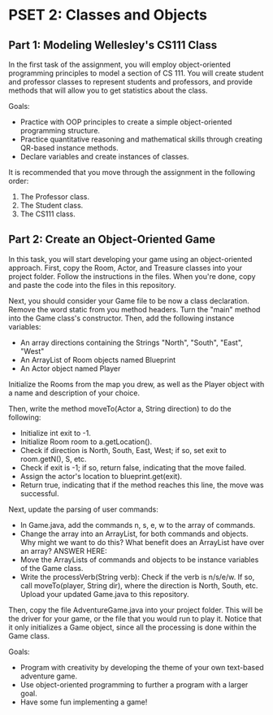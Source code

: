 # PSET 2: Classes and Objects
## Part 1: Modeling Wellesley's CS111 Class
In the first task of the assignment, you will employ object-oriented 
programming principles to model a section of CS 111. You will create student 
and professor classes to represent students and professors, and provide 
methods that will allow you to get statistics about the class.

Goals:
* Practice with OOP principles to create a simple object-oriented programming 
 structure.
* Practice quantitative reasoning and mathematical skills through creating 
 QR-based instance methods.
* Declare variables and create instances of classes.

It is recommended that you move through the assignment in the following order:
1. The Professor class.
2. The Student class.
3. The CS111 class.

## Part 2: Create an Object-Oriented Game
In this task, you will start developing your game using an object-oriented 
approach. First, copy the Room, Actor, and Treasure classes into your project 
folder. Follow the instructions in the files. When you're done, copy and 
paste the code into the files in this repository.

Next, you should consider your Game file to be now a class declaration. Remove 
the word static from you method headers. Turn the "main" method into the Game 
class's constructor. Then, add the following instance variables:
 * An array directions containing the Strings "North", "South", "East", 
   "West"
 * An ArrayList of Room objects named Blueprint
 * An Actor object named Player

Initialize the Rooms from the map you drew, as well as the Player object with 
a name and description of your choice.

Then, write the method moveTo(Actor a, String direction) to do the following:
 * Initialize int exit to -1.
 * Initialize Room room to a.getLocation().
 * Check if direction is North, South, East, West; if so, set exit to 
   room.getN(), S, etc.
 * Check if exit is -1; if so, return false, indicating that the move failed.
 * Assign the actor's location to blueprint.get(exit).
 * Return true, indicating that if the method reaches this line, the move was 
   successful.

Next, update the parsing of user commands:
 * In Game.java, add the commands n, s, e, w to the array of commands.
 * Change the array into an ArrayList, for both commands and objects. Why 
   might we want to do this? What benefit does an ArrayList have over an 
   array?
ANSWER HERE:
 * Move the ArrayLists of commands and objects to be instance variables of 
   the Game class.
 * Write the processVerb(String verb): Check if the verb is n/s/e/w. If so, 
   call moveTo(player, String dir), where the direction is North, South, etc.
Upload your updated Game.java to this repository.

Then, copy the file AdventureGame.java into your project folder. This will 
be the driver for your game, or the file that you would run to play it. Notice 
that it only initializes a Game object, since all the processing is done within
the Game class.

Goals:
 * Program with creativity by developing the theme of your own text-based 
  adventure game.
 * Use object-oriented programming to further a program with a larger goal.
 * Have some fun implementing a game!
